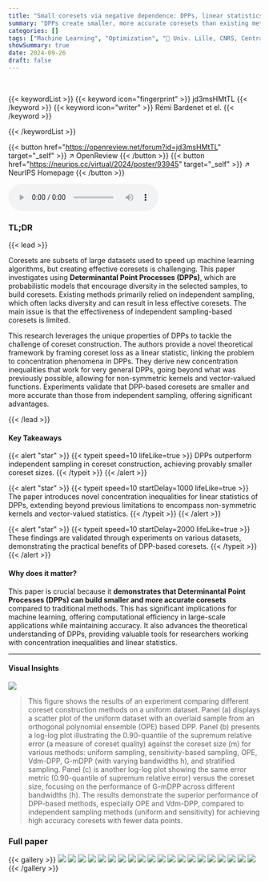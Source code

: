 ```yaml
---
title: "Small coresets via negative dependence: DPPs, linear statistics, and concentration"
summary: "DPPs create smaller, more accurate coresets than existing methods, improving machine learning efficiency without sacrificing accuracy."
categories: []
tags: ["Machine Learning", "Optimization", "🏢 Univ. Lille, CNRS, Centrale Lille",]
showSummary: true
date: 2024-09-26
draft: false
---
```


<br>

{{< keywordList >}}
{{< keyword icon="fingerprint" >}} jd3msHMtTL {{< /keyword >}}
{{< keyword icon="writer" >}} Rémi Bardenet et el. {{< /keyword >}}
 
{{< /keywordList >}}

{{< button href="https://openreview.net/forum?id=jd3msHMtTL" target="_self" >}}
↗ OpenReview
{{< /button >}}
{{< button href="https://neurips.cc/virtual/2024/poster/93945" target="_self" >}}
↗ NeurIPS Homepage
{{< /button >}}


<audio controls>
    <source src="https://ai-paper-reviewer.com/jd3msHMtTL/podcast.wav" type="audio/wav">
    Your browser does not support the audio element.
</audio>


### TL;DR


{{< lead >}}

Coresets are subsets of large datasets used to speed up machine learning algorithms, but creating effective coresets is challenging.  This paper investigates using **Determinantal Point Processes (DPPs)**, which are probabilistic models that encourage diversity in the selected samples, to build coresets. Existing methods primarily relied on independent sampling, which often lacks diversity and can result in less effective coresets. The main issue is that the effectiveness of independent sampling-based coresets is limited.

This research leverages the unique properties of DPPs to tackle the challenge of coreset construction.  The authors provide a novel theoretical framework by framing coreset loss as a linear statistic, linking the problem to concentration phenomena in DPPs. They derive new concentration inequalities that work for very general DPPs, going beyond what was previously possible, allowing for non-symmetric kernels and vector-valued functions.  Experiments validate that DPP-based coresets are smaller and more accurate than those from independent sampling, offering significant advantages.

{{< /lead >}}


#### Key Takeaways

{{< alert "star" >}}
{{< typeit speed=10 lifeLike=true >}} DPPs outperform independent sampling in coreset construction, achieving provably smaller coreset sizes. {{< /typeit >}}
{{< /alert >}}

{{< alert "star" >}}
{{< typeit speed=10 startDelay=1000 lifeLike=true >}} The paper introduces novel concentration inequalities for linear statistics of DPPs, extending beyond previous limitations to encompass non-symmetric kernels and vector-valued statistics. {{< /typeit >}}
{{< /alert >}}

{{< alert "star" >}}
{{< typeit speed=10 startDelay=2000 lifeLike=true >}} These findings are validated through experiments on various datasets, demonstrating the practical benefits of DPP-based coresets. {{< /typeit >}}
{{< /alert >}}

#### Why does it matter?
This paper is crucial because it **demonstrates that Determinantal Point Processes (DPPs) can build smaller and more accurate coresets** compared to traditional methods. This has significant implications for machine learning, offering computational efficiency in large-scale applications while maintaining accuracy.  It also advances the theoretical understanding of DPPs, providing valuable tools for researchers working with concentration inequalities and linear statistics.

------
#### Visual Insights



![](https://ai-paper-reviewer.com/jd3msHMtTL/figures_8_1.jpg)

> This figure shows the results of an experiment comparing different coreset construction methods on a uniform dataset.  Panel (a) displays a scatter plot of the uniform dataset with an overlaid sample from an orthogonal polynomial ensemble (OPE) based DPP.  Panel (b) presents a log-log plot illustrating the 0.90-quantile of the supremum relative error (a measure of coreset quality) against the coreset size (m) for various methods: uniform sampling, sensitivity-based sampling, OPE, Vdm-DPP, G-mDPP (with varying bandwidths h), and stratified sampling.  Panel (c) is another log-log plot showing the same error metric (0.90-quantile of supremum relative error) versus the coreset size, focusing on the performance of G-mDPP across different bandwidths (h). The results demonstrate the superior performance of DPP-based methods, especially OPE and Vdm-DPP, compared to independent sampling methods (uniform and sensitivity) for achieving high accuracy coresets with fewer data points.







### Full paper

{{< gallery >}}
<img src="https://ai-paper-reviewer.com/jd3msHMtTL/1.png" class="grid-w50 md:grid-w33 xl:grid-w25" />
<img src="https://ai-paper-reviewer.com/jd3msHMtTL/2.png" class="grid-w50 md:grid-w33 xl:grid-w25" />
<img src="https://ai-paper-reviewer.com/jd3msHMtTL/3.png" class="grid-w50 md:grid-w33 xl:grid-w25" />
<img src="https://ai-paper-reviewer.com/jd3msHMtTL/4.png" class="grid-w50 md:grid-w33 xl:grid-w25" />
<img src="https://ai-paper-reviewer.com/jd3msHMtTL/5.png" class="grid-w50 md:grid-w33 xl:grid-w25" />
<img src="https://ai-paper-reviewer.com/jd3msHMtTL/6.png" class="grid-w50 md:grid-w33 xl:grid-w25" />
<img src="https://ai-paper-reviewer.com/jd3msHMtTL/7.png" class="grid-w50 md:grid-w33 xl:grid-w25" />
<img src="https://ai-paper-reviewer.com/jd3msHMtTL/8.png" class="grid-w50 md:grid-w33 xl:grid-w25" />
<img src="https://ai-paper-reviewer.com/jd3msHMtTL/9.png" class="grid-w50 md:grid-w33 xl:grid-w25" />
<img src="https://ai-paper-reviewer.com/jd3msHMtTL/10.png" class="grid-w50 md:grid-w33 xl:grid-w25" />
<img src="https://ai-paper-reviewer.com/jd3msHMtTL/11.png" class="grid-w50 md:grid-w33 xl:grid-w25" />
<img src="https://ai-paper-reviewer.com/jd3msHMtTL/12.png" class="grid-w50 md:grid-w33 xl:grid-w25" />
<img src="https://ai-paper-reviewer.com/jd3msHMtTL/13.png" class="grid-w50 md:grid-w33 xl:grid-w25" />
<img src="https://ai-paper-reviewer.com/jd3msHMtTL/14.png" class="grid-w50 md:grid-w33 xl:grid-w25" />
<img src="https://ai-paper-reviewer.com/jd3msHMtTL/15.png" class="grid-w50 md:grid-w33 xl:grid-w25" />
<img src="https://ai-paper-reviewer.com/jd3msHMtTL/16.png" class="grid-w50 md:grid-w33 xl:grid-w25" />
<img src="https://ai-paper-reviewer.com/jd3msHMtTL/17.png" class="grid-w50 md:grid-w33 xl:grid-w25" />
<img src="https://ai-paper-reviewer.com/jd3msHMtTL/18.png" class="grid-w50 md:grid-w33 xl:grid-w25" />
<img src="https://ai-paper-reviewer.com/jd3msHMtTL/19.png" class="grid-w50 md:grid-w33 xl:grid-w25" />
<img src="https://ai-paper-reviewer.com/jd3msHMtTL/20.png" class="grid-w50 md:grid-w33 xl:grid-w25" />
{{< /gallery >}}